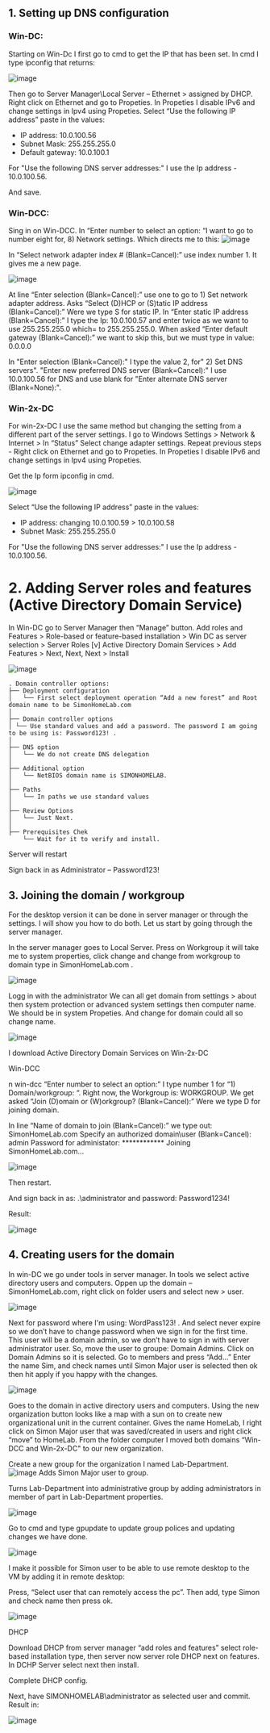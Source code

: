 
## 1. Setting up DNS configuration 

### Win-DC:

Starting on Win-Dc I first go to cmd to get the IP that has been set. In cmd I type ipconfig that returns:

![image](https://user-images.githubusercontent.com/42642927/227746794-7a452db9-b8ce-45c9-951a-42e1b13a2da5.png)

Then go to Server Manager\Local Server – Ethernet > assigned by DHCP. Right click on Ethernet and go to Propeties. In Propeties I disable IPv6 and change settings in Ipv4 using Propeties. Select “Use the following IP address” paste in the values: 

* IP address: 10.0.100.56 
* Subnet Mask: 255.255.255.0 
* Default gateway: 10.0.100.1 

For "Use the following DNS server addresses:" I use the Ip address - 10.0.100.56.

And save. 

### Win-DCC:

Sing in on Win-DCC. In “Enter number to select an option: “I want to go to number eight for, 8) Network settings. Which directs me to this: 
![image](https://user-images.githubusercontent.com/42642927/227775636-d6bdb197-accc-46bb-9f63-938f46d062f5.png)

In “Select network adapter index # (Blank=Cancel):” use index number 1.  It gives me a new page.

![image](https://user-images.githubusercontent.com/42642927/227775721-ffa9492e-261e-45b1-be90-c266cf777737.png)

At line “Enter selection (Blank=Cancel):” use one to go to 1) Set network adapter address. Asks “Select (D)HCP or (S)tatic IP address (Blank=Cancel):” Were we type S for static IP. In “Enter static IP address (Blank=Cancel):” I type the Ip: 10.0.100.57 and enter twice as we want to use 255.255.255.0 which= to 255.255.255.0. When asked “Enter default gateway (Blank=Cancel):” we want to skip this, but we must type in value: 0.0.0.0

In "Enter selection (Blank=Cancel):" I type the value 2, for" 2) Set DNS servers". "Enter new preferred DNS server (Blank=Cancel):" I use 10.0.100.56 for DNS and use blank for "Enter alternate DNS server (Blank=None):". 

### Win-2x-DC

For win-2x-DC I use the same method but changing the setting from a different part of the server settings. I go to Windows Settings > Network & Internet > In “Status” Select change adapter settings. Repeat previous steps - Right click on Ethernet and go to Propeties. In Propeties I disable IPv6 and change settings in Ipv4 using Propeties. 

Get the Ip form ipconfig in cmd. 

![image](https://user-images.githubusercontent.com/42642927/227775158-be2a2371-175f-47d8-909a-4083abe70c64.png)

Select “Use the following IP address” paste in the values: 

* IP address: changing 10.0.100.59 > 10.0.100.58 
* Subnet Mask: 255.255.255.0 

For "Use the following DNS server addresses:" I use the Ip address - 10.0.100.56. 

# 2. Adding Server roles and features (Active Directory Domain Service)

In Win-DC go to Server Manager then “Manage” button. Add roles and Features > Role-based or feature-based installation > Win DC as server selection > Server Roles [v] Active Directory Domain Services > Add Features > Next, Next, Next > Install 

![image](https://user-images.githubusercontent.com/42642927/217545148-b8183dc6-c411-428f-b7e9-d0736b61dc93.png)

```
. Domain controller options:  
├── Deployment configuration 
│   └── First select deployment operation “Add a new forest” and Root domain name to be SimonHomeLab.com 
│
├── Domain controller options 
│ └── Use standard values and add a password. The password I am going to be using is: Password123! .
│
├── DNS option 
│   └── We do not create DNS delegation 
│
├── Additional option 
│   └── NetBIOS domain name is SIMONHOMELAB. 
│
├── Paths 
│   └── In paths we use standard values 
│
├── Review Options 
│   └── Just Next. 
│
├── Prerequisites Chek  
    └── Wait for it to verify and install. 
```

Server will restart 

Sign back in as Administrator – Password123! 

## 3. Joining the domain / workgroup

For the desktop version it can be done in server manager or through the settings. I will show you how to do both. Let us start by going through the server manager. 

In the server manager goes to Local Server. Press on Workgroup it will take me to system properties, click change and change from workgroup to domain type in SimonHomeLab.com . 

![image](https://user-images.githubusercontent.com/42642927/227806463-5f4004bb-5a2e-4c52-a2d1-9bd6203a5b28.png)

Logg in with the administrator 
We can all get domain from settings > about then system protection or advanced system settings then computer name. We should be in system Propeties. And change for domain could all so change name.  

 ![image](https://user-images.githubusercontent.com/42642927/227808319-d047b1aa-9750-4b1b-b93e-8722d8c14288.png)

I download Active Directory Domain Services on Win-2x-DC 

Win-DCC

n win-dcc “Enter number to select an option:” I type number 1 for “1) Domain/workgroup: “. Right now, the Workgroup is: WORKGROUP. We get asked “Join (D)omain or (W)orkgroup? (Blank=Cancel):” Were we type D for joining domain. 

In line “Name of domain to join (Blank=Cancel):” we type out: SimonHomeLab.com 
Specify an authorized domain\user (Blank=Cancel): admin 
  Password for administator: ************ 
  Joining SimonHomeLab.com... 
  
![image](https://user-images.githubusercontent.com/42642927/227938319-cc74119a-c382-42ae-8d08-af40bb3226d9.png)

  Then restart. 

And sign back in as:  .\administrator and password: Password1234! 

Result:

![image](https://user-images.githubusercontent.com/42642927/227949821-893b491e-de7d-4e70-be2a-7804930df7bd.png)

## 4. Creating users for the domain

In win-DC we go under tools in server manager. In tools we select active directory users and computers. Oppen up the domain – SimonHomeLab.com, right click on folder users and select new > user. 

![image](https://user-images.githubusercontent.com/42642927/217865806-ab6e7563-b735-4824-b575-6018a8b17562.png)

Next for password where I'm using: WordPass123! .
And select never expire so we don’t have to change password when we sign in for the first time. 
This user will be a domain admin, so we don’t have to sign in with server administrator user. So, move the user to groupe: Domain Admins.
Click on Domain Admins so it is selected. Go to members and press “Add...” Enter the name Sim, and check names until Simon Major user is selected then ok then hit apply if you happy with the changes.  

![image](https://user-images.githubusercontent.com/42642927/228508907-c90c4588-e01b-4499-9cd2-9bba96019b96.png)
 
 Goes to the domain in active directory users and computers. Using the new organization button looks like a map with a sun on to create new organizational unit in the current container. Gives the name HomeLab, I right click on Simon Major user that was saved/created in users and right click “move” to HomeLab. From the folder computer I moved both domains “Win-DCC and Win-2x-DC" to our new organization.   

Create a new group for the organization I named Lab-Department.  
![image](https://user-images.githubusercontent.com/42642927/217889911-5d3cc6cb-c7df-4a96-95fd-424c09a315b8.png)
Adds Simon Major user to group.

Turns Lab-Department into administrative group by adding administrators in member of part in Lab-Department properties. 

![image](https://user-images.githubusercontent.com/42642927/217890624-f3d7f4e6-8b1a-4933-b468-e923635dec63.png)

Go to cmd and type gpupdate to update group polices and updating changes we have done.

![image](https://user-images.githubusercontent.com/42642927/228570440-420cc146-4911-49ea-be80-bbae39bfbca3.png)

I make it possible for Simon user to be able to use remote desktop to the VM by adding it in remote desktop: 

Press, “Select user that can remotely access the pc”. Then add, type Simon and check name then press ok.  

![image](https://user-images.githubusercontent.com/42642927/228573878-61f54549-5966-4628-ab6e-1107a16e7cb4.png)

DHCP 

 

Download DHCP from server manager “add roles and features” select role-based installation type, then server now server role DHCP next on features. In DCHP Server select next then install.  

 

Complete DHCP config.

Next, have SIMONHOMELAB\administrator as selected user and commit. Result in:

![image](https://user-images.githubusercontent.com/42642927/228664545-f5d1bc3d-a6f0-45a1-90ae-6a5914bd945a.png)
